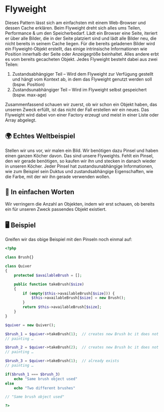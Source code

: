 # Flyweight

Dieses Pattern lässt sich am einfachsten mit einem Web-Browser und dessen Cache erklären. Beim Flyweight dreht sich alles ums Teilen, Performance & um den Speicherbedarf. Lädt ein Browser eine Seite, iteriert er über alle Bilder, die in der Seite platziert sind und lädt alle Bilder neu, die nicht bereits in seinem Cache liegen. Für die bereits geladenen Bilder wird ein Flyweight-Objekt erstellt, das einige intrinsische Informationen wie Position innerhalb der Seite oder Anzeigegröße beinhaltet. Alles andere erbt es vom bereits gecacheten Objekt. Jedes Flyweight besteht dabei aus zwei Teilen: 

1. Zustandsabhängiger Teil – Wird dem Flyweight zur Verfügung gestellt und hängt vom Kontext ab, in dem das Flyweight genutzt werden soll (bspw. Position) 
2. Zustandsunabhängiger Teil – Wird im Flyweight selbst gespeichert (bspw. max-age)

Zusammenfassend schauen wir zuerst, ob wir schon ein Objekt haben, das unseren Zweck erfüllt, ist das nicht der Fall erstellen wir ein neues. Das Flyweight wird dabei von einer Factory erzeugt und meist in einer Liste oder Array abgelegt. 


## 🌍 Echtes Weltbeispiel

Stellen wir uns vor, wir malen ein Bild. Wir benötigen dazu Pinsel und haben einen ganzen Köcher davon. Das sind unsere Flyweights. Fehlt ein Pinsel, den wir gerade benötigen, so kaufen wir ihn und stecken in danach wieder in unseren Köcher. Jeder Pinsel hat zustandsunabhängige Informationen, wie zum Beispiel sein Duktus und zustandsabhängige Eigenschaften, wie die Farbe, mit der wir ihn gerade verwenden wollen. 

## 💬 In einfachen Worten

Wir verringern die Anzahl an Objekten, indem wir erst schauen, ob bereits ein für unseren Zweck passendes Objekt existiert. 

## 🖥 Beispiel

Greifen wir das obige Beispiel mit den Pinseln noch einmal auf: 

```php 
<?php

class Brush{}

class Quiver
{
    protected $availableBrush = [];

    public function takeBrush($size)
    {
        if (empty($this->availableBrush[$size])) {
            $this->availableBrush[$size] = new Brush();
        }
        return $this->availableBrush[$size];
    }
}

$quiver = new Quiver();

$brush_1 = $quiver->takeBrush(1);  // creates new Brush bc it does not exist yet
// painting …

$brush_2 = $quiver->takeBrush(2);  // creates new Brush bc it does not exist yet
// painting …

$brush_3 = $quiver->takeBrush(1);  // already exists
// painting …

if($brush_1 === $brush_3)
	echo "Same brush object used"
else
	echo "Two different brushes"

// "Same brush object used"

?>
```